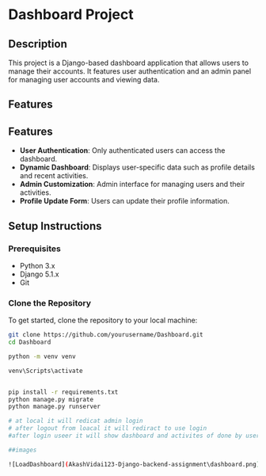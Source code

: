 # Dashboard Project

## Description
This project is a Django-based dashboard application that allows users to manage their accounts. It features user authentication and an admin panel for managing user accounts and viewing data.

## Features
## Features
- **User Authentication**: Only authenticated users can access the dashboard.
- **Dynamic Dashboard**: Displays user-specific data such as profile details and recent activities.
- **Admin Customization**: Admin interface for managing users and their activities.
- **Profile Update Form**: Users can update their profile information.

## Setup Instructions

### Prerequisites
- Python 3.x
- Django 5.1.x
- Git

### Clone the Repository
To get started, clone the repository to your local machine:

```bash
git clone https://github.com/yourusername/Dashboard.git
cd Dashboard

python -m venv venv

venv\Scripts\activate


pip install -r requirements.txt
python manage.py migrate
python manage.py runserver

# at local it will redicat admin login
# after logout from loacal it will rediract to use login
#after login useer it will show dashboard and activites of done by user   

##images

![LoadDashboard](AkashVidai123-Django-backend-assignment\dashboard.png) 

